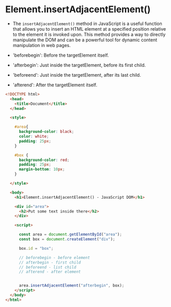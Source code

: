 # Element.insertAdjacentElement()

- The `insertAdjacentElement()` method in JavaScript is a useful function that allows you to insert an HTML element at a specified position relative to the element it is invoked upon. This method provides a way to directly manipulate the DOM and can be a powerful tool for dynamic content manipulation in web pages.

- 'beforebegin': Before the targetElement itself.

- 'afterbegin': Just inside the targetElement, before its first child.

- 'beforeend': Just inside the targetElement, after its last child.

- 'afterend': After the targetElement itself.

```html
<!DOCTYPE html>
  <head>
    <title>Document</title>
  </head>

  <style>

    #area{
      background-color: black;
      color: white;
      padding: 25px;
    }

    #box {
      background-color: red;
      padding: 25px;
      margin-bottom: 10px;
    }

  </style>

  <body>
    <h1>Element.insertAdjacentElement() - JavaScript DOM</h1>

    <div id="area">
      <h2>Put some text inside there</h2>
    </div>

    <script>

      const area = document.getElementById("area");
      const box = document.createElement("div");

      box.id = "box";

      // beforebegin - before element
      // afterbegin - first child
      // beforeend - list child
      // afterend - after element


      area.insertAdjacentElement("afterbegin", box);
    </script>
  </body>
</html>


```

